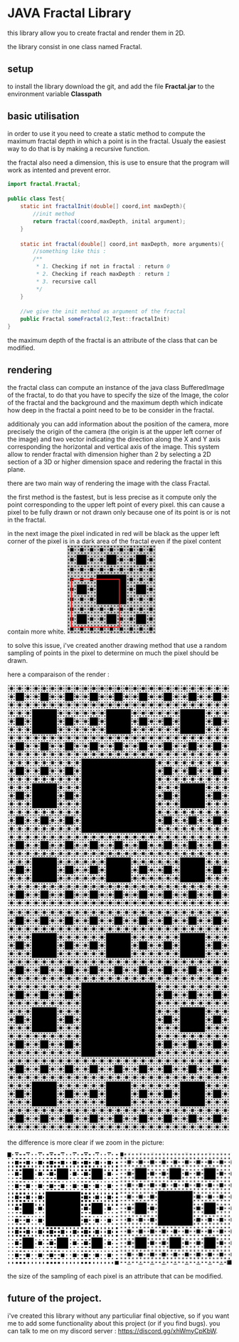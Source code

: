 # JAVA Fractal Library

this library allow you to create fractal and render them in 2D.

the library consist in one class named Fractal.

## setup

to install the library download the git, and add the file **Fractal.jar** to the environment variable **Classpath**

## basic utilisation

in order to use it you need to create a static method to compute the maximum fractal depth in which a point is in the fractal. Usualy the easiest way to do that is by making a recursive function.

the fractal also need a dimension, this is use to ensure that the program will work as intented and prevent error.

```java
import fractal.Fractal;

public class Test{
    static int fractalInit(double[] coord,int maxDepth){
        //init method
        return fractal(coord,maxDepth, inital argument);
    }

    static int fractal(double[] coord,int maxDepth, more arguments){
        //something like this :
        /**
         * 1. Checking if not in fractal : return 0
         * 2. Checking if reach maxDepth : return 1
         * 3. recursive call 
         */
    }

    //we give the init method as argument of the fractal
    public Fractal someFractal(2,Test::fractalInit)
}
```

the maximum depth of the fractal is an attribute of the class that can be modified.

## rendering

the fractal class can compute an instance of the java class BufferedImage of the fractal, to do that you have to specify the size of the Image, the color of the fractal and the background and the maximum depth which indicate how deep in the fractal a point need to be to be consider in the fractal.

additionaly you can add information about the position of the camera, more precisely the origin of the camera (the origin is at the upper left corner of the image) and two vector indicating the direction along the X and Y axis corresponding the horizontal and vertical axis of the image. This system allow to render fractal with dimension higher than 2 by selecting a 2D section of a 3D or higher dimension space and redering the fractal in this plane.

there are two main way of rendering the image with the class Fractal.

the first method is the fastest, but is less precise as it compute only the point corresponding to the upper left point of every pixel. this can cause a pixel to be fully drawn or not drawn only because one of its point is or is not in the fractal.

in the next image the pixel indicated in red will be black as  the upper left corner of the pixel is in a dark area of the fractal even if the pixel content contain more white.
<img src="images/schemaPix.png" alt="image" width="200" height="auto" margin="auto">

to solve this issue, i've created another drawing method that use a random sampling of points in the pixel to determine on much the pixel should be drawn.

here a comparaison of the render :

<img src="images/Menger_unprecise_.png" alt="image" width="500" height="auto" margin="auto">
<img src="images/Menger_precise_.png" alt="image" width="500" height="auto" margin="auto">

the difference is more clear if we zoom in the picture:

<img src="images/Menger_unprecise_zoom.png" alt="image" width="250" height="auto" margin="auto">
<img src="images/Menger_precise_zoom.png" alt="image" width="250" height="auto" margin="auto">

the size of the sampling of each pixel is an attribute that can be modified.

## future of the project.

i've created this library without any particuliar final objective, so if you want me to add some functionality about this project (or if you find bugs). you can talk to me on my discord server : https://discord.gg/xhWmyCpKbW.